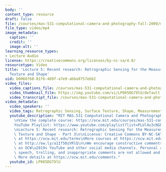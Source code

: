 ```yaml
---
body: ''
content_type: resource
draft: false
file: /courses/mas-531-computational-camera-and-photography-fall-2009/mitmas_531f09_lec05_3_360p_16_9.mp4
file_type: video/mp4
image_metadata:
  caption: ''
  credit: ''
  image-alt: ''
learning_resource_types:
- Lecture Audio
license: https://creativecommons.org/licenses/by-nc-sa/4.0/
resourcetype: Video
title: 'Lecture 5: Recent research: Retrographic Sensing for the Measurement of Surface
  Texture and Shape'
uid: b0066f68-81f6-469f-a7e9-abba9757ebb2
video_files:
  video_captions_file: /courses/mas-531-computational-camera-and-photography-fall-2009/1K8HV6u9pa78ksln9qeEAaejv7JmqaMnd_transcript.webvtt
  video_thumbnail_file: https://img.youtube.com/vi/LP085DG79lU/default.jpg
  video_transcript_file: /courses/mas-531-computational-camera-and-photography-fall-2009/1K8HV6u9pa78ksln9qeEAaejv7JmqaMnd_transcript.pdf
video_metadata:
  video_speakers: ''
  video_tags: Retrographic Sensing, Surface Texture, Shape, Measurement
  youtube_description: "MIT MAS.531 Computational Camera and Photography, Fall 2009\n\
    \nView the complete course: https://ocw.mit.edu/courses/mas-531-computational-camera-and-photography-fall-2009/\n\
    YouTube Playlist: https://www.youtube.com/playlist?list=PLUl4u3cNGP61pwA6paIRZ30q1sjLE8b6c\n\
    \nLecture 5: Recent research: Retrographic Sensing for the Measurement of Surface\
    \ Texture and Shape - Part 3\n\nLicense: Creative Commons BY-NC-SA\nMore information\
    \ at https://ocw.mit.edu/terms\nMore courses at https://ocw.mit.edu\nSupport OCW\
    \ at http://ow.ly/a1If50zVRlQ\n\nWe encourage constructive comments and discussion\
    \ on OCW\u2019s YouTube and other social media channels. Personal attacks, hate\
    \ speech, trolling, and inappropriate comments are not allowed and may be removed.\
    \ More details at https://ocw.mit.edu/comments."
  youtube_id: LP085DG79lU
---
```

